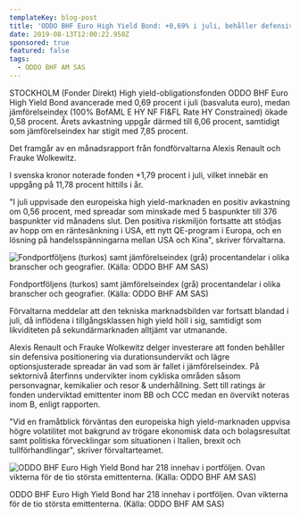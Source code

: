 ```yaml
---
templateKey: blog-post
title: 'ODDO BHF Euro High Yield Bond: +0,69% i juli, behåller defensiv positionering'
date: 2019-08-13T12:00:22.950Z
sponsored: true
featured: false
tags:
  - ODDO BHF AM SAS
---
```

STOCKHOLM (Fonder Direkt) High yield-obligationsfonden ODDO BHF Euro High Yield Bond avancerade med 0,69 procent i juli (basvaluta euro), medan jämförelseindex (100% BofAML E HY NF FI&FL Rate HY Constrained) ökade 0,58 procent. Årets avkastning uppgår därmed till 6,06 procent, samtidigt som jämförelseindex har stigit med 7,85 procent.



Det framgår av en månadsrapport från fondförvaltarna Alexis Renault och Frauke Wolkewitz.



I svenska kronor noterade fonden +1,79 procent i juli, vilket innebär en uppgång på 11,78 procent hittills i år.



"I juli uppvisade den europeiska high yield-marknaden en positiv avkastning om 0,56 procent, med spreadar som minskade med 5 baspunkter till 376 baspunkter vid månadens slut. Den positiva riskmiljön fortsatte att stödjas av hopp om en räntesänkning i USA, ett nytt QE-program i Europa, och en lösning på handelsspänningarna mellan USA och Kina", skriver förvaltarna.

![Fondportföljens (turkos) samt jämförelseindex (grå) procentandelar i olika branscher och geografier. (Källa: ODDO BHF AM SAS)](/img/oddo13aug.png)

<span class="image-caption">Fondportföljens (turkos) samt jämförelseindex (grå) procentandelar i olika branscher och geografier. (Källa: ODDO BHF AM SAS)</span>

Förvaltarna meddelar att den tekniska marknadsbilden var fortsatt blandad i juli, då inflödena i tillgångsklassen high yield höll i sig, samtidigt som likviditeten på sekundärmarknaden alltjämt var utmanande.



Alexis Renault och Frauke Wolkewitz delger investerare att fonden behåller sin defensiva positionering via durationsundervikt och lägre optionsjusterade spreadar än vad som är fallet i jämförelseindex. På sektornivå återfinns undervikter inom cykliska områden såsom personvagnar, kemikalier och resor & underhållning. Sett till ratings är fonden underviktad emittenter inom BB och CCC medan en övervikt noteras inom B, enligt rapporten.



"Vid en framåtblick förväntas den europeiska high yield-marknaden uppvisa högre volatilitet mot bakgrund av trögare ekonomisk data och bolagsresultat samt politiska förvecklingar som situationen i Italien, brexit och tullförhandlingar", skriver förvaltarteamet.

![  ODDO BHF Euro High Yield Bond har 218 innehav i portföljen. Ovan vikterna för de tio största emittenterna. (Källa: ODDO BHF AM SAS)](/img/oddo13aug2.png)

<span class="image-caption">  ODDO BHF Euro High Yield Bond har 218 innehav i portföljen. Ovan vikterna för de tio största emittenterna. (Källa: ODDO BHF AM SAS)</span>
